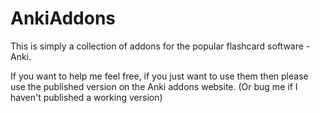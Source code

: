 AnkiAddons
==========
This is simply a collection of addons for the popular flashcard software - Anki.


If you want to help me feel free, if you just want to use them then please use the published version on the Anki addons website.
(Or bug me if I haven't published a working version)


